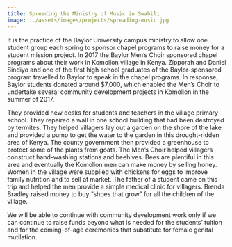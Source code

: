 ```yaml
---
title: Spreading the Ministry of Music in Swahili
image: ../assets/images/projects/spreading-music.jpg
---
```

It is the practice of the Baylor University campus ministry to allow one student group each spring to sponsor chapel
programs to raise money for a student mission project. In 2017 the Baylor Men’s Choir sponsored chapel programs about
their work in Komolion village in Kenya. Zipporah and Daniel Sindiyo and one of the first high school graduates of the
Baylor-sponsored program travelled to Baylor to speak in the chapel programs. In response, Baylor students donated
around $7,000, which enabled the Men’s Choir to undertake several community development projects in Komolion in the
summer of 2017.

They provided new desks for students and teachers in the village primary school. They repaired a wall in one school
building that had been destroyed by termites. They helped villagers lay out a garden on the shore of the lake and
provided a pump to get the water to the garden in this drought-ridden area of Kenya. The county government then provided
a greenhouse to protect some of the plants from goats. The Men’s Choir helped villagers construct hand-washing stations
and beehives. Bees are plentiful in this area and eventually the Komolion men can make money by selling honey. Women in
the village were supplied with chickens for eggs to improve family nutrition and to sell at market. The father of a
student came on this trip and helped the men provide a simple medical clinic for villagers. Brenda Bradley raised money
to buy “shoes that grow” for all the children of the village.

We will be able to continue with community development work only if we can continue to raise funds beyond what is needed
for the students’ tuition and for the coming-of-age ceremonies that substitute for female genital mutilation.
